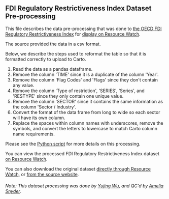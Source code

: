 ## FDI Regulatory Restrictiveness Index Dataset Pre-processing
This file describes the data pre-processing that was done to [the OECD FDI Regulatory Restrictiveness Index](http://www.oecd.org/investment/fdiindex.htm) for [display on Resource Watch](https://resourcewatch.org/data/explore/10b47089-6457-48b4-a955-60f4f964e0f2).

The source provided the data in a csv format.

Below, we describe the steps used to reformat the table so that it is formatted correctly to upload to Carto.

1. Read the data as a pandas dataframe.
2. Remove the column 'TIME' since it is a duplicate of the column 'Year'.
3. Remove the column 'Flag Codes' and 'Flags' since they don't contain any value.
4. Remove the column 'Type of restriction', 'SERIES', 'Series', and 'RESTYPE' since they only contain one unique value.
5. Remove the column 'SECTOR' since it contains the same information as the column 'Sector / Industry'.
6. Convert the format of the data frame from long to wide so each sector will have its own column.
7. Replace the spaces within column names with underscores, remove the symbols, and convert the letters to lowercase to match Carto column name requirements.

Please see the [Python script](https://github.com/resource-watch/data-pre-processing/blob/master/com_007_rw1_fdi_regulatory_restrictiveness_index/com_007_rw1_fdi_regulatory_restrictiveness_index_processing.py) for more details on this processing.

You can view the processed FDI Regulatory Restrictiveness Index dataset [on Resource Watch](https://resourcewatch.org/data/explore/10b47089-6457-48b4-a955-60f4f964e0f2).

You can also download the original dataset [directly through Resource Watch](http://wri-public-data.s3.amazonaws.com/resourcewatch/com_007_rw1_fdi_regulatory_restrictiveness_index.zip), or [from the source website](http://stats.oecd.org/Index.aspx?datasetcode=FDIINDEX#).

###### Note: This dataset processing was done by [Yujing Wu](https://www.wri.org/profile/yujing-wu), and QC'd by [Amelia Snyder](https://www.wri.org/profile/amelia-snyder).

